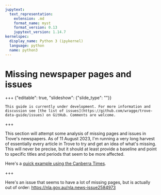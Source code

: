 ```yaml
---
jupytext:
  text_representation:
    extension: .md
    format_name: myst
    format_version: 0.13
    jupytext_version: 1.14.7
kernelspec:
  display_name: Python 3 (ipykernel)
  language: python
  name: python3
---
```


# Missing newspaper pages and issues

+++ {"editable": true, "slideshow": {"slide_type": ""}}

```{attention}
This guide is currently under development. For more information and discussion see [the list of issues](https://github.com/wragge/trove-data-guide/issues) on GitHub. Comments are welcome.
```

+++

This section will attempt some analysis of missing pages and issues in Trove's newspapers. As of 11 August 2023, I'm running a very long harvest of essentially every article in Trove to try and get an idea of what's missing. This will never be precise, but it should at least provide a baseline and point to specific titles and periods that seem to be more affected.

Here's a [quick example using the Canberra Times](https://hcommons.social/@wragge/110845292959103039).

+++

Here's an issue that seems to have a lot of missing pages, but is actually out of order: <https://nla.gov.au/nla.news-issue2584973>

```{code-cell} ipython3

```
